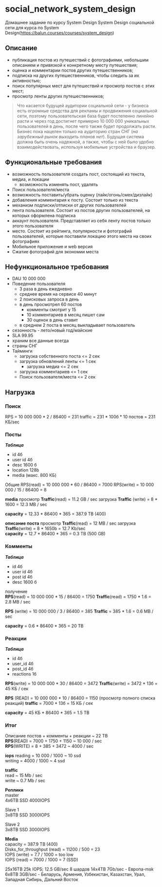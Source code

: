 # social_network_system_design
Домашнее задание по курсу System Design
System Design социальной сети для курса по System Design(https://balun.courses/courses/system_design)

## Описание
- публикация постов из путешествий с фотографиями, небольшим описанием и привязкой к конкретному месту путешествия;
- оценка и комментарии постов других путешественников;
- подписка на других путешественников, чтобы следить за их активностью;
- поиск популярных мест для путешествий и просмотр постов с этих мест;
- просмотр ленты других путешественников;

> Что касается будущей аудитории социальной сети - у бизнеса есть огромные средства для рекламы и продвижения социальной сети, поэтому пользовательская база будет постепенно линейно расти и через год достигнет примерно 10 000 000 уникальных пользователей в день, после чего также будет продолжать расти. Бизнес пока нацелен только на аудиторию стран СНГ (*на зарубежный рынок выходить планов нет*). Будущая система должна быть очень надежной, а также, чтобы с ней было удобно взаимодействовать, используя мобильные устройства и браузер.


## Функциональные требования
- возможность пользователя создать пост, состоящий из текста, медиa, и локации
  - возможность изменять пост, удалять
- Поиск пользователя/места
- возможность поставить/убрать оценку (лайк/огонь/смех/дизлайк)
- добавления комментария к посту. Состоит только из текста
- механизм подписки/отписки от других пользователей
- лента пользователя. Состоит из постов других пользователей, на которых оформлена подписка
- аккаунт пользователя. Представляет из себя ленту постов только этого пользователя
- место. Состоит из рейтинга, популярности и фотографий пользователей, которые поставили локацию этого места на своих фотографиях
- Мобильное приложение и web версия
- Сжатие фотографий для экономии места

## Нефункциональное требования
- DAU 10 000 000
- Поведение пользователя
  - 3 раза в день ежедневно
  - среднее время на сервисе 40 минут
  - 2 поисковых запроса в день
  - в день просмотрел 60 постов
    - комменты смотрит у 15
    - 10 комментариев в месяц пишет сам
    - 30 оценок в день ставит
  - в среднем 2 поста в месяц выкладывает пользователь
- сезонность - лето/новый год/майские
- SLA 99.95
- храним все данные всегда
- страны СНГ
- Тайминги
  - загрузка собственного поста <= 2 сек
  - загрузка обновлений ленты <= 1 сек
    - загрузка медиа <= 2 сек
  - загрузка комментариев <= 1 сек
  - Поиск пользователя/места <= 2 сек

## Нагрузка    
### Поиск 
RPS = 10 000 000 * 2 / 86400 = 231
traffic = 231 * 100б * 10 постов = 231 КБ/sec


### Посты
_**Таблица**_
- id 4б
- user id 4б
- desc 1600 б
- location 128b
- media (макс. 800 КБ)

Общие
RPS(read) = 10 000 000 * 60 / 86400 = 7000 
RPS(write) = 10 000 000 / 15 / 86400 = 8

**media**
просмотр
**Traffic**(read) =  11.2 GB / sec
загрузка
**Traffic** (write) = 8 * 1600 = 12.3 MB / sec

**capacity** = 12.33 * 86400 * 365  = 387.9 TB (400)

**описание поста**
просмотр
**Traffic**(read) =  12 MB / sec
загрузка
**Traffic**(write) = 8 * 1650b = 12.7 Kb/sec  
**capacity** = 12.7 * 86400 * 365  = 0.3 TB (500 GB)

### Комменты
_**Таблица**_
- id 4б
- user id 4б
- post id 4б
- desc 1600 б

получение  
**RPS**(read) = 10 000 000 * 15 / 86400 = 1750 
**Traffic**(read) =  1750 * 1.6 = 2.8 MB / sec

**RPS** (write) = 10 000 000 / 3 / 86400 = 385
**Traffic** = 385 * 1.6 = 0.6 MB / sec

**capacity** = 0.6 * 86400 * 365 = 20 TB

### Реакции
_**Таблица**_
- id 4б
- user_id 4б
- post_id 4б
- reactions 1б

**RPS**(write) = 10 000 000 * 30 / 86400 = 3472
**Traffic**(write) = 3472 * 13б = 45 КБ / сек

**RPS** (READ) = 10 000 000 * 10 / 86400 = 1150 (просмотр полного списка реакций)
**traffic** = 7000 * 13б = 15 КБ / сек

**capacity** = 45 КБ * 86400 * 365 = 1.5 TB

### Итог  
Описание постов + комменты + реакции ~ 22 TB  
**RPS**(READ) = 7000 + 1750 + 1150 ~ 10 000 / sec  
**RPS**(WRITE) = 8 + 385 + 3472 ~ 4000 / sec  

**iops**
reading = 10 000 / 1000 ~ 10 ssd  
writing = 4000 / 1000 ~ 4 ssd  

**traffic**  
read ~ 15 Mb / sec  
write ~ 0.7 Mb / sec  

**Реплики**  
master  
4x6TB SSD 4000IOPS

Slave 1  
3x8TB SSD 3000IOPS

Slave 2   
3x8TB SSD 3000IOPS


**Media**  
capacity = 387.9 TB (400)  
Disks_for_throughput (read) = 11200 / 500 = 23   
IOPS (write) = 7.7 / 1000 = too low  
IOPS (read) = 7000 / 1000 = 7 (SSD)  

25x16TB 25k IOPS; 12.5 GB/sec 
8 шардов
14x4TB 7Gb/sec - Европа-msk
6x8TB 3GB/sec - Беларусь, Армения, Узбекистан, Казахстан, Урал, Западная Сибирь, Дальний Восток

